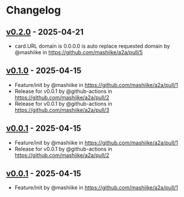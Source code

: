 # Changelog

## [v0.2.0](https://github.com/mashiike/a2a/compare/v0.1.0...v0.2.0) - 2025-04-21
- card.URL domain is 0.0.0.0 is auto replace requested domain by @mashiike in https://github.com/mashiike/a2a/pull/5

## [v0.1.0](https://github.com/mashiike/a2a/commits/v0.1.0) - 2025-04-15
- Feature/init by @mashiike in https://github.com/mashiike/a2a/pull/1
- Release for v0.0.1 by @github-actions in https://github.com/mashiike/a2a/pull/2
- Release for v0.0.1 by @github-actions in https://github.com/mashiike/a2a/pull/3

## [v0.0.1](https://github.com/mashiike/a2a/commits/v0.0.1) - 2025-04-15
- Feature/init by @mashiike in https://github.com/mashiike/a2a/pull/1
- Release for v0.0.1 by @github-actions in https://github.com/mashiike/a2a/pull/2

## [v0.0.1](https://github.com/mashiike/a2a/commits/v0.0.1) - 2025-04-15
- Feature/init by @mashiike in https://github.com/mashiike/a2a/pull/1
